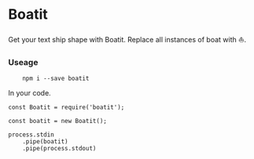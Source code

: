 # Boatit

Get your text ship shape with Boatit. Replace all instances of boat with ⛵️.

### Useage

```
    npm i --save boatit
```

In your code.

```
const Boatit = require('boatit');

const boatit = new Boatit();

process.stdin
    .pipe(boatit)
    .pipe(process.stdout)

```